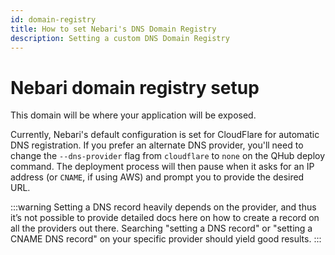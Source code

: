 ```yaml
---
id: domain-registry
title: How to set Nebari's DNS Domain Registry
description: Setting a custom DNS Domain Registry
---
```


# Nebari domain registry setup

This domain will be where your application will be exposed.

Currently, Nebari's default configuration is set for CloudFlare for automatic DNS registration. If you prefer an alternate DNS provider, you'll need to change the `--dns-provider` flag from `cloudflare` to `none` on the QHub deploy command.
The deployment process will then pause when it asks for an IP address (or `CNAME`, if using AWS) and prompt you to provide the desired URL.

:::warning
Setting a DNS record heavily depends on the provider, and thus it’s not possible to provide detailed docs here on how to
create a record on all the providers out there. Searching "setting a DNS record" or "setting a CNAME DNS record" on your specific provider should yield good results.
:::
